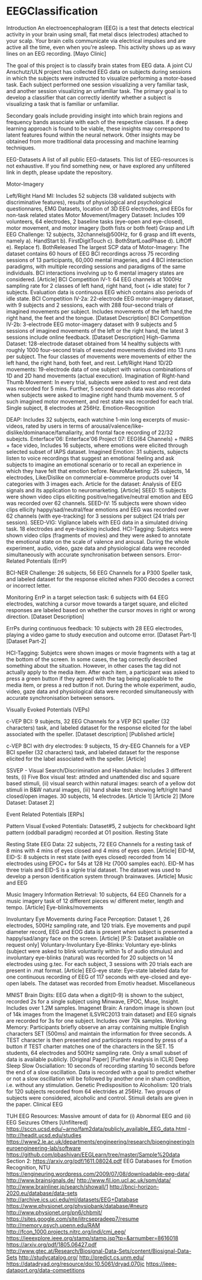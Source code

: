 # EEGClassification
Introduction
An electroencephalogram (EEG) is a test that detects electrical activity in your brain using small, flat metal discs (electrodes) attached to your scalp. Your brain cells communicate via electrical impulses and are active all the time, even when you're asleep. This activity shows up as wavy lines on an EEG recording. [Mayo Clinic]

The goal of this project is to classify brain states from EEG data. A joint CU Anschutz/ULN project has collected EEG data on subjects during sessions in which the subjects were instructed to visualize performing a motor-based task. Each subject performed one session visualizing a very familiar task, and another session visualizing an unfamiliar task. The primary goal is to develop a classifier that can correctly identify whether a subject is visualizing a task that is familiar or unfamiliar.

Secondary goals include providing insight into which brain regions and frequency bands associate with each of the respective classes. If a deep learning approach is found to be viable, these insights may correspond to latent features found within the neural network. Other insights may be obtained from more traditional data processing and machine learning techniques.


EEG-Datasets
A list of all public EEG-datasets. This list of EEG-resources is not exhaustive. If you find something new, or have explored any unfiltered link in depth, please update the repository.

Motor-Imagery

Left/Right Hand MI: Includes 52 subjects (38 validated subjects with discriminative features), results of physiological and psychological questionnares, EMG Datasets, location of 3D EEG electrodes, and EEGs for non-task related states
Motor Movement/Imagery Dataset: Includes 109 volunteers, 64 electrodes, 2 baseline tasks (eye-open and eye-closed), motor movement, and motor imagery (both fists or both feet)
Grasp and Lift EEG Challenge: 12 subjects, 32channels@500Hz, for 6 grasp and lift events, namely a). HandStart b). FirstDigitTouch c). BothStartLoadPhase d). LiftOff e). Replace f). BothReleased
The largest SCP data of Motor-Imagery: The dataset contains 60 hours of EEG BCI recordings across 75 recording sessions of 13 participants, 60,000 mental imageries, and 4 BCI interaction paradigms, with multiple recording sessions and paradigms of the same individuals. BCI interactions involving up to 6 mental imagery states are considered. [Article]
BCI Competition IV-1: 64 EEG channels at 1000Hz sampling rate for 2 classes of left hand, right hand, foot (+ idle state) for 7 subjects. Evaluation data is continuous EEG which contains also periods of idle state.
BCI Competition IV-2a: 22-electrode EEG motor-imagery dataset, with 9 subjects and 2 sessions, each with 288 four-second trials of imagined movements per subject. Includes movements of the left hand,the right hand, the feet and the tongue. [Dataset Description]
BCI Competition IV-2b: 3-electrode EEG motor-imagery dataset with 9 subjects and 5 sessions of imagined movements of the left or the right hand, the latest 3 sessions include online feedback. [Dataset Description]
High-Gamma Dataset: 128-electrode dataset obtained from 14 healthy subjects with roughly 1000 four-second trials of executed movements divided into 13 runs per subject. The four classes of movements were movements of either the left hand, the right hand, both feet, and rest.
Left/Right Hand 1D/2D movements: 19-electrode data of one subject with various combinations of 1D and 2D hand movements (actual execution).
Imagination of Right-hand Thumb Movement: In every trial, subjects were asked to rest and rest data was recorded for 5 mins. Further, 5 second epoch data was also recorded when subjects were asked to imagine right hand thumb movement. 5 of such imagined motor movement, and rest state was recorded for each trial. Single subject, 8 electrodes at 256Hz.
Emotion-Recognition

DEAP: Includes 32 subjects, each watchine 1-min long excerpts of music-videos, rated by users in terms of arousal/valence/like-dislike/dominanace/famaliarity, and frontal face recording of 22/32 subejcts.
Enterface'06: Enterface'06 Project 07: EEG(64 Channels) + fNIRS + face video, Includes 16 subjects, where emotions were elicited through selected subset of IAPS dataset.
Imagined Emotion: 31 subjects, subjects listen to voice recordings that suggest an emotional feeling and ask subjects to imagine an emotional scenario or to recall an experience in which they have felt that emotion before.
NeuroMarketing: 25 subjects, 14 electrodes, Like/Dislike on commercial e-commerce products over 14 categories with 3 images each. Article for the dataset: Analysis of EEG signals and its application to neuromarketing. [Article]
SEED: 15 subjects were shown video clips eliciting positive/negative/neutral emotion and EEG was recorded over 62 channels.
SEED-IV: 15 subjects were shown video clips ellicity happy/sad/neutral/fear emotions and EEG was recorded over 62 channels (with eye-tracking) for 3 sessions per subject (24 trials per session).
SEED-VIG: Vigilance labels with EEG data in a simulated driving task. 18 electrodes and eye-tracking included.
HCI-Tagging: Subjetcs were shown video clips (fragments of movies) and they were asked to annotate the emotional state on the scale of valence and arousal. During the whole experiment, audio, video, gaze data and physiological data were recorded simultaneously with accurate synchronisation between sensors.
Error-Related Potentials (ErrP)

BCI-NER Challenge: 26 subjects, 56 EEG Channels for a P300 Speller task, and labeled dataset for the response elicited when P300 decodes a correct or incorrect letter.

Monitoring ErrP in a target selection task: 6 subjects with 64 EEG electrodes, watching a cursor move towards a target square, and elicited responses are labeled based on whether the cursor moves in right or wrong direction. [Dataset Description]

ErrPs during continuous feedback: 10 subjects with 28 EEG electrodes, playing a video game to study execution and outcome error. [Dataset Part-1] [Dataset Part-2]

HCI-Tagging: Subjetcs were shown images or movie fragments with a tag at the bottom of the screen. In some cases, the tag correctly described something about the situation. However, in other cases the tag did not actually apply to the media item. After each item, a participant was asked to press a green button if they agreed with the tag being applicable to the media item, or press a red button if not. During the whole experiment, audio, video, gaze data and physiological data were recorded simultaneously with accurate synchronisation between sensors.

Visually Evoked Potentials (VEPs)

c-VEP BCI: 9 subjects, 32 EEG Channels for a VEP BCI speller (32 characters) task, and labeled dataset for the response elicited for the label associated with the speller. [Dataset description] [Published article]

c-VEP BCI with dry electrodes: 9 subjects, 15 dry-EEG Channels for a VEP BCI speller (32 characters) task, and labeled dataset for the response elicited for the label associated with the speller. [Article]

SSVEP - Visual Search/Discrimination and Handshake: Includes 3 different tests, (i) Five Box visual test: attnded and unattended disc and square based stimuli, (ii) visual search within natural images: search of a yellow dot stimuli in B&W natural images, (iii) hand shake test: showing left/right hand closed/open images. 30 subjects, 14 electrodes. [Article 1] [Article 2] [More Dataset: Dataset 2]

Event Related Potentials [ERPs]

Pattern Visual Evoked Potentials: Dataset#5, 2 subjects for checkboard light pattern (oddball paradigm) recorded at O1 position.
Resting State

Resting State EEG Data: 22 subjects, 72 EEG Channels for a resting task of 8 mins with 4 mins of eyes closed and 4 mins of eyes open. [Article]
EID-M, EID-S: 8 subjects in rest state (with eyes closed) recorded from 14 electrodes using EPOC+ for 54s at 128 Hz (7000 samples each). EID-M has three trials and EID-S is a signle trial dataset. The dataset was used to develop a person identification system through brainwaves. [Article]
Music and EEG

Music Imagery Information Retrieval: 10 subjects, 64 EEG Channels for a music imagery task of 12 different pieces w/ different meter, length and tempo. [Article]
Eye-blinks/movements

Involuntary Eye Movements during Face Perception: Dataset 1, 26 electrodes, 500Hz sampling rate, and 120 trials. Eye movements and pupil diameter record, EEG and EOG data is present when subject is presented a happy/sad/angry face on the screen. [Article] [P.S: Dataset available on request only]
Voluntary-Involuntary Eye-Blinks: Voluntary eye-blinks (subject were asked to blink voluntarily within 1s of audio stimulus) and involuntary eye-blinks (natural) was recorded for 20 subjects on 14 electrodes using g.tec. For each subject, 3 sessions with 20 trials each are present in .mat format. [Article]
EEG-eye state: Eye-state labeled data for one continuous recording of EEG of 117 seconds with eye-closed and eye-open labels. The dataset was recorded from Emotiv headset.
Miscellaneous

MNIST Brain Digits: EEG data when a digit(0-9) is shown to the subject, recorded 2s for a single subject using Minwave, EPOC, Muse, Insight. Includes over 1.2M samples.
Imagenet Brain: A random image is shown (out of 14k images from the Imagenet ILSVRC2013 train dataset) and EEG signals are recorded for 3s for one subject. Includes over 70k samples.
Working Memory: Participants briefly observe an array containing multiple English characters SET (500ms) and maintain the information for three seconds. A TEST character is then presented and participants respond by press of a button if TEST charter matches one of the characters in the SET. 15 students, 64 electrodes and 500Hz sampling rate. Only a small subset of data is available publicly. [Original Paper] [Further Analysis in ICLR]
Deep Sleep Slow Osciallation: 10 seconds of recording starting 10 seconds before the end of a slow oscillation. Data is recorded with a goal to predict whether or not a slow oscillation will be followed by another one in sham condition, i.e. without any stimulation.
Genetic Predisposition to Alcoholism: 120 trials for 120 subjects recorded from 64 electrides at 256Hz. Two groups of subjects were considered, alcoholic and control. Stimuli details are given in the paper.
Clinical EEG

TUH EEG Resources: Massive amount of data for (i) Abnormal EEG and (ii) EEG Seizures
Others [Unfiltered]
https://sccn.ucsd.edu/~arno/fam2data/publicly_available_EEG_data.html - http://headit.ucsd.edu/studies
https://www2.le.ac.uk/departments/engineering/research/bioengineering/neuroengineering-lab/software
https://github.com/pbashivan/EEGLearn/tree/master/Sample%20data
Section 2: https://arxiv.org/pdf/1611.08024.pdf
EEG Databases for Emotion Recognition, NTU
https://engineuring.wordpress.com/2009/07/08/downloadable-eeg-data/
http://www.brainsignals.de/
http://www.fil.ion.ucl.ac.uk/spm/data/
http://www.brainliner.jp/search/showall/1
http://bnci-horizon-2020.eu/database/data-sets
http://archive.ics.uci.edu/ml/datasets/EEG+Database
https://www.physionet.org/physiobank/database/#neuro
http://www.physionet.org/pn6/chbmit/
https://sites.google.com/site/iitrcsepradeep7/resume
http://memory.psych.upenn.edu/RAM
http://fcon_1000.projects.nitrc.org/indi/cmi_eeg/
https://ieeexplore.ieee.org/stamp/stamp.jsp?tp=&arnumber=8616018
https://arxiv.org/pdf/1805.06427.pdf
http://www.gtec.at/Research/Biosignal-Data-Sets/content/Biosignal-Data-Sets
http://studycatalog.org/
http://predict.cs.unm.edu/
https://datadryad.org/resource/doi:10.5061/dryad.070jc
https://ieee-dataport.org/data-competitions
